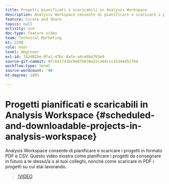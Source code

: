 ```yaml
---
title: Progetti pianificati e scaricabili in Analysis Workspace
description: Analysis Workspace consente di pianificare e scaricare i progetti in formato PDF e CSV. Questo video mostra come pianificare i progetti da consegnare in futuro a te stesso/a o ai tuoi colleghi, nonché come scaricare in PDF i progetti su cui stai lavorando.
feature: Curate and Share
topics: null
activity: use
doc-type: feature video
team: Technical Marketing
kt: 2298
role: User
level: Beginner
exl-id: 742d81be-9fa1-47bc-8afe-a4ce0b4763e9
source-git-commit: 8fc641743bc9e07b838a22ca64ccc15344d52764
workflow-type: tm+mt
source-wordcount: '96'
ht-degree: 100%

---
```


# Progetti pianificati e scaricabili in Analysis Workspace {#scheduled-and-downloadable-projects-in-analysis-workspace}

Analysis Workspace consente di pianificare e scaricare i progetti in formato PDF e CSV. Questo video mostra come pianificare i progetti da consegnare in futuro a te stesso/a o ai tuoi colleghi, nonché come scaricare in PDF i progetti su cui stai lavorando.

>[!VIDEO](https://video.tv.adobe.com/v/24709/?quality=12&learn=on)
